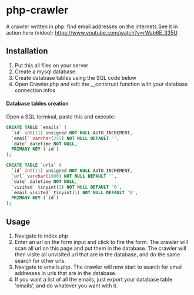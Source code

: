 # php-crawler
A crawler written in php: find email addresses on the internets
See it in action here (video): https://www.youtube.com/watch?v=rWsb6E_335U

## Installation
1. Put this all files on your server
2. Create a mysql database
3. Create database tables using the SQL code below
4. Open Crawler.php and edit the __construct function with your database connection infos

#### Database tables creation
Open a SQL terminal, paste this and execute:
```sql
CREATE TABLE `emails` (
  `id` int(11) unsigned NOT NULL AUTO_INCREMENT,
  `email` varchar(255) NOT NULL DEFAULT '',
  `date` datetime NOT NULL,
  PRIMARY KEY (`id`)
);

CREATE TABLE `urls` (
  `id` int(11) unsigned NOT NULL AUTO_INCREMENT,
  `url` varchar(1000) NOT NULL DEFAULT '',
  `date` datetime NOT NULL,
  `visited` tinyint(1) NOT NULL DEFAULT '0',
  `email_visited` tinyint(1) NOT NULL DEFAULT '0',
  PRIMARY KEY (`id`)
);
```
## Usage
1. Navigate to index.php
2. Enter an url on the form input and click to fire the form. The crawler will scan all url on this page and put them in the database.
The crawler will then visite all unvisited url that are in the database, and do the same search for other urls.
3. Navigate to emails.php. The crawler will now start to search for email addresses in urls that are in the database.
4. If you want a list of all the emails, just export your database table 'emails', and do whatever you want with it.
